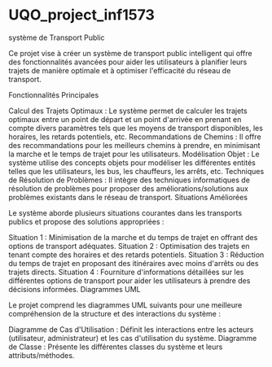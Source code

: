 # UQO_project_inf1573

système de Transport Public

Ce projet vise à créer un système de transport public intelligent qui offre des fonctionnalités avancées pour aider les utilisateurs à planifier leurs trajets de manière optimale et à optimiser l'efficacité du réseau de transport.

Fonctionnalités Principales

Calcul des Trajets Optimaux : Le système permet de calculer les trajets optimaux entre un point de départ et un point d'arrivée en prenant en compte divers paramètres tels que les moyens de transport disponibles, les horaires, les retards potentiels, etc.
Recommandations de Chemins : Il offre des recommandations pour les meilleurs chemins à prendre, en minimisant la marche et le temps de trajet pour les utilisateurs.
Modélisation Objet : Le système utilise des concepts objets pour modéliser les différentes entités telles que les utilisateurs, les bus, les chauffeurs, les arrêts, etc.
Techniques de Résolution de Problèmes : Il intègre des techniques informatiques de résolution de problèmes pour proposer des améliorations/solutions aux problèmes existants dans le réseau de transport.
Situations Améliorées

Le système aborde plusieurs situations courantes dans les transports publics et propose des solutions appropriées :

Situation 1 : Minimisation de la marche et du temps de trajet en offrant des options de transport adéquates.
Situation 2 : Optimisation des trajets en tenant compte des horaires et des retards potentiels.
Situation 3 : Réduction du temps de trajet en proposant des itinéraires avec moins d'arrêts ou des trajets directs.
Situation 4 : Fourniture d'informations détaillées sur les différentes options de transport pour aider les utilisateurs à prendre des décisions informées.
Diagrammes UML

Le projet comprend les diagrammes UML suivants pour une meilleure compréhension de la structure et des interactions du système :

Diagramme de Cas d'Utilisation : Définit les interactions entre les acteurs (utilisateur, administrateur) et les cas d'utilisation du système.
Diagramme de Classe : Présente les différentes classes du système et leurs attributs/méthodes.
